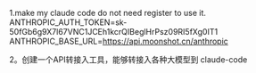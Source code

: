 1.make my claude code do not need register to use it.
ANTHROPIC_AUTH_TOKEN=sk-50fGb6g9X7l67VNC1JCEh1kcrQIBeglHrPsz09RI5fXg0IT1
ANTHROPIC_BASE_URL=https://api.moonshot.cn/anthropic

2。创建一个API转接入工具，能够转接入各种大模型到 claude-code 
